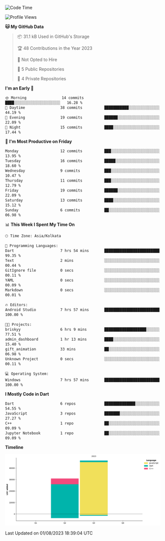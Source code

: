 <!--START_SECTION:waka-->
![Code Time](http://img.shields.io/badge/Code%20Time-131%20hrs%2017%20mins-blue)

![Profile Views](http://img.shields.io/badge/Profile%20Views-0-blue)

**🐱 My GitHub Data** 

> 📦 31.1 kB Used in GitHub's Storage 
 > 
> 🏆 48 Contributions in the Year 2023
 > 
> 🚫 Not Opted to Hire
 > 
> 📜 5 Public Repositories 
 > 
> 🔑 4 Private Repositories 
 > 
**I'm an Early 🐤** 

```text
🌞 Morning                14 commits          ████░░░░░░░░░░░░░░░░░░░░░   16.28 % 
🌆 Daytime                38 commits          ███████████░░░░░░░░░░░░░░   44.19 % 
🌃 Evening                19 commits          ██████░░░░░░░░░░░░░░░░░░░   22.09 % 
🌙 Night                  15 commits          ████░░░░░░░░░░░░░░░░░░░░░   17.44 % 
```
📅 **I'm Most Productive on Friday** 

```text
Monday                   12 commits          ███░░░░░░░░░░░░░░░░░░░░░░   13.95 % 
Tuesday                  16 commits          █████░░░░░░░░░░░░░░░░░░░░   18.60 % 
Wednesday                9 commits           ███░░░░░░░░░░░░░░░░░░░░░░   10.47 % 
Thursday                 11 commits          ███░░░░░░░░░░░░░░░░░░░░░░   12.79 % 
Friday                   19 commits          ██████░░░░░░░░░░░░░░░░░░░   22.09 % 
Saturday                 13 commits          ████░░░░░░░░░░░░░░░░░░░░░   15.12 % 
Sunday                   6 commits           ██░░░░░░░░░░░░░░░░░░░░░░░   06.98 % 
```


📊 **This Week I Spent My Time On** 

```text
🕑︎ Time Zone: Asia/Kolkata

💬 Programming Languages: 
Dart                     7 hrs 54 mins       █████████████████████████   99.35 % 
Text                     2 mins              ░░░░░░░░░░░░░░░░░░░░░░░░░   00.44 % 
GitIgnore file           0 secs              ░░░░░░░░░░░░░░░░░░░░░░░░░   00.11 % 
YAML                     0 secs              ░░░░░░░░░░░░░░░░░░░░░░░░░   00.09 % 
Markdown                 0 secs              ░░░░░░░░░░░░░░░░░░░░░░░░░   00.01 % 

🔥 Editors: 
Android Studio           7 hrs 57 mins       █████████████████████████   100.00 % 

🐱‍💻 Projects: 
briskyy                  6 hrs 9 mins        ███████████████████░░░░░░   77.51 % 
admin_dashboard          1 hr 13 mins        ████░░░░░░░░░░░░░░░░░░░░░   15.40 % 
gift_animation           33 mins             ██░░░░░░░░░░░░░░░░░░░░░░░   06.98 % 
Unknown Project          0 secs              ░░░░░░░░░░░░░░░░░░░░░░░░░   00.11 % 

💻 Operating System: 
Windows                  7 hrs 57 mins       █████████████████████████   100.00 % 
```

**I Mostly Code in Dart** 

```text
Dart                     6 repos             ██████████████░░░░░░░░░░░   54.55 % 
JavaScript               3 repos             ███████░░░░░░░░░░░░░░░░░░   27.27 % 
C++                      1 repo              ██░░░░░░░░░░░░░░░░░░░░░░░   09.09 % 
Jupyter Notebook         1 repo              ██░░░░░░░░░░░░░░░░░░░░░░░   09.09 % 
```



**Timeline**

![Lines of Code chart](https://raw.githubusercontent.com/sairam030/sairam030/main/assets/bar_graph.png)


 Last Updated on 01/08/2023 18:39:04 UTC
<!--END_SECTION:waka-->
